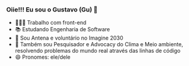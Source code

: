 ### Oiie!!! Eu sou o Gustavo (Gu) 👋

- 👨🏽‍💻 Trabalho com front-end
- 📚 Estudando Engenharia de Software
- 👯 Sou Antena e voluntário no Imagine 2030
- 🐜 Também sou Pesquisador e Advocacy do Clima e Meio ambiente, resolvendo problemas do mundo real através das linhas de código
- 😄 Pronomes: ele/dele
